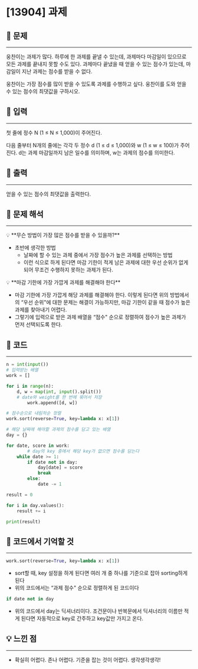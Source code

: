# [13904] 과제

## 📕 문제

---

웅찬이는 과제가 많다. 하루에 한 과제를 끝낼 수 있는데, 과제마다 마감일이 있으므로 모든 과제를 끝내지 못할 수도 있다. 과제마다 끝냈을 때 얻을 수 있는 점수가 있는데, 마감일이 지난 과제는 점수를 받을 수 없다.

웅찬이는 가장 점수를 많이 받을 수 있도록 과제를 수행하고 싶다. 웅찬이를 도와 얻을 수 있는 점수의 최댓값을 구하시오.

## 📕 입력

---

첫 줄에 정수 N (1 ≤ N ≤ 1,000)이 주어진다.

다음 줄부터 N개의 줄에는 각각 두 정수 d (1 ≤ d ≤ 1,000)와 w (1 ≤ w ≤ 100)가 주어진다. d는 과제 마감일까지 남은 일수를 의미하며, w는 과제의 점수를 의미한다.

## 📕 출력

---

얻을 수 있는 점수의 최댓값을 출력한다.

## 📖 문제 해석

---

<aside>
💡 **무슨 방법이 가장 많은 점수를 받을 수 있을까?**

</aside>

- 초반에 생각한 방법
    - 날짜에 할 수 있는 과제 중에서 가장 점수가 높은 과제를 선택하는 방법
    - 이런 식으로 하게 된다면 마감 기한이 적게 남은 과제에 대한 우선 순위가 없게되어 무조건 수행하지 못하는 과제가 된다.

<aside>
💡 **마감 기한에 가장 가깝게 과제를 해결해야 한다**

</aside>

- 마감 기한에 가장 가깝게 해당 과제를 해결해야 한다. 이렇게 된다면 위의 방법에서의 “우선 순위"에 대한 문제는 해결이 가능하지만, 마감 기한이 같을 때 점수가 높은 과제를 찾아내기 어렵다.
- 그렇기에 입력으로 받은 과제 배열을 “점수" 순으로 정렬하여 점수가 높은 과제가 먼저 선택되도록 한다.

## 📃 코드

---

```python
n = int(input())
# 입력받는 배열
work = []

for i in range(n):
    d, w = map(int, input().split())
    # date와 weight를 한 번에 묶어서 저장
		work.append([d, w])

# 점수순으로 내림차순 정렬
work.sort(reverse=True, key=lambda x: x[1])

# 해당 날짜에 해야할 과제의 점수를 담고 있는 배열
day = {}

for date, score in work:
		# day의 key 중에서 해당 key가 없으면 점수를 담는다
    while date >= 1:
        if date not in day:
            day[date] = score
            break
        else:
            date -= 1

result = 0

for i in day.values():
    result += i

print(result)
```

## 📃 코드에서 기억할 것

---

```python
work.sort(reverse=True, key=lambda x: x[1])
```

- sort할 때, key 설정을 하게 된다면 여러 개 중 하나를 기준으로 잡아 sorting하게 된다
- 위의 코드에서는 “과제 점수" 순으로 정렬하게 된 코드이다

```python
if date not in day
```

- 위의 코드에서 day는 딕셔너리이다. 조건문이나 반복문에서 딕셔너리의 이름만 적게 된다면 자동적으로 key로 간주하고 key값만 가지고 온다.

## 💡 느낀 점

---

- 확실히  어렵다. 존나 어렵다. 기준을 잡는 것이 어렵다. 생각생각생각!